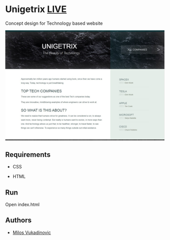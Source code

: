 # Unigetrix [LIVE](https://design-technology-milos.herokuapp.com/)
Concept design for Technology based website

![Alt text](/img/ss.jpg)

## Requirements

- CSS

- HTML

## Run

Open index.html

## Authors

- [Milos Vukadinovic](https://github.com/milosvukadinovic)
